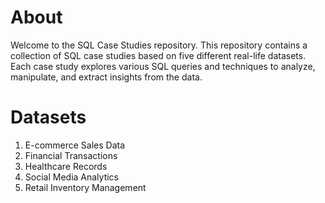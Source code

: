 # About
Welcome to the SQL Case Studies repository. This repository contains a collection of SQL case studies based on five different real-life datasets. Each case study explores various SQL queries and techniques to analyze, manipulate, and extract insights from the data.
# Datasets
1. E-commerce Sales Data
2. Financial Transactions
3. Healthcare Records
4. Social Media Analytics
5. Retail Inventory Management
